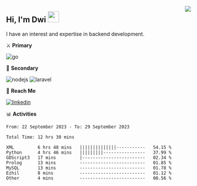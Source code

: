 [<img src="https://komarev.com/ghpvc/?username=masred&color=green&style=flat-square&label=Profile+Views" align="right">](github.com/masred)

## Hi, I'm Dwi <img src="https://raw.githubusercontent.com/MartinHeinz/MartinHeinz/master/wave.gif" width="30px">

I have an interest and expertise in backend development.

⚔️ **Primary**

![go](https://img.shields.io/badge/---?logo=go&label=Golang&style=social)

🔪 **Secondary**

![nodejs](https://img.shields.io/badge/---?logo=node.js&label=Node.js&style=social&logoColor=green)
![laravel](https://img.shields.io/badge/---?logo=laravel&label=Laravel&style=social)

🔗 **Reach Me**

[![linkedin](https://img.shields.io/badge/---?logo=linkedin&label=LinkedIn&style=social)](https://linkedin.com/in/dwifitriyanto)

📊 **Activities**

<!--START_SECTION:waka-->

```all_time
From: 22 September 2023 - To: 29 September 2023

Total Time: 12 hrs 30 mins

XML         6 hrs 48 mins   ||||||||||||||-----------   54.15 %
Python      4 hrs 46 mins   |||||||||----------------   37.99 %
GDScript3   17 mins         |------------------------   02.34 %
Prolog      13 mins         -------------------------   01.85 %
MySQL       13 mins         -------------------------   01.78 %
Ezhil       8 mins          -------------------------   01.12 %
Other       4 mins          -------------------------   00.56 %
```

<!--END_SECTION:waka-->
